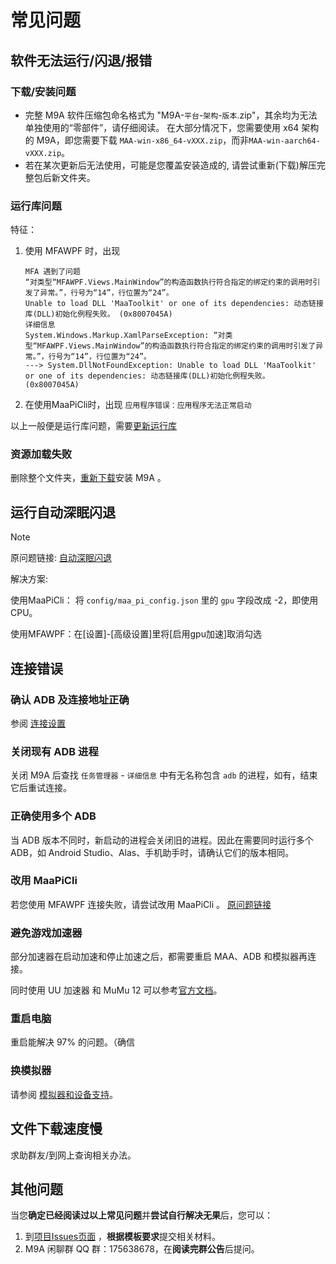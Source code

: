 # 常见问题

## 软件无法运行/闪退/报错

### 下载/安装问题

- 完整 M9A 软件压缩包命名格式为 "M9A-`平台`-`架构`-`版本`.zip"，其余均为无法单独使用的“零部件”，请仔细阅读。
  在大部分情况下，您需要使用 x64 架构的 M9A，即您需要下载 `MAA-win-x86_64-vXXX.zip`，而非`MAA-win-aarch64-vXXX.zip`。
- 若在某次更新后无法使用，可能是您覆盖安装造成的, 请尝试重新(下载)解压完整包后新文件夹。

### 运行库问题

特征：

1. 使用 MFAWPF 时，出现

    ```plaintext
    MFA 遇到了问题
    “对类型“MFAWPF.Views.MainWindow”的构造函数执行符合指定的绑定约束的调用时引发了异常。”，行号为“14”，行位置为“24”。
    Unable to load DLL 'MaaToolkit' or one of its dependencies: 动态链接库(DLL)初始化例程失败。 (0x8007045A)
    详细信息
    System.Windows.Markup.XamlParseException: “对类型“MFAWPF.Views.MainWindow”的构造函数执行符合指定的绑定约束的调用时引发了异常。”，行号为“14”，行位置为“24”。
    ---> System.DllNotFoundException: Unable to load DLL 'MaaToolkit' or one of its dependencies: 动态链接库(DLL)初始化例程失败。 (0x8007045A)
    ```

2. 在使用MaaPiCli时，出现 `应用程序错误：应用程序无法正常启动`

以上一般便是运行库问题，需要[更新运行库](./新手上路.md#2-安装运行库)

### 资源加载失败

删除整个文件夹，[重新下载](https://github.com/MaaXYZ/M9A/releases)安装 M9A 。

## 运行自动深眠闪退

> [!NOTE]
>
> 原问题链接: [自动深眠闪退](https://github.com/MaaXYZ/M9A/issues/242)
>
> 解决方案:
>
> 使用MaaPiCli： 将 `config/maa_pi_config.json` 里的 `gpu` 字段改成 -2，即使用 CPU。
>
> 使用MFAWPF：在[设置]-[高级设置]里将[启用gpu加速]取消勾选

## 连接错误

### 确认 ADB 及连接地址正确

参阅 [连接设置](./连接设置.md#连接设置)

### 关闭现有 ADB 进程

关闭 M9A 后查找 `任务管理器` - `详细信息` 中有无名称包含 `adb` 的进程，如有，结束它后重试连接。

### 正确使用多个 ADB

当 ADB 版本不同时，新启动的进程会关闭旧的进程。因此在需要同时运行多个 ADB，如 Android Studio、Alas、手机助手时，请确认它们的版本相同。

### 改用 MaaPiCli

若您使用 MFAWPF 连接失败，请尝试改用 MaaPiCli 。
[原问题链接](https://github.com/SweetSmellFox/MFAWPF/issues/54)

### 避免游戏加速器

部分加速器在启动加速和停止加速之后，都需要重启 MAA、ADB 和模拟器再连接。

同时使用 UU 加速器 和 MuMu 12 可以参考[官方文档](https://mumu.163.com/help/20240321/35047_1144608.html)。

### 重启电脑

重启能解决 97% 的问题。（确信

### 换模拟器

请参阅 [模拟器和设备支持](https://maa.plus/docs/zh-cn/manual/device/)。

## 文件下载速度慢

求助群友/到网上查询相关办法。

## 其他问题

当您**确定已经阅读过以上常见问题**并**尝试自行解决无果**后，您可以：

1. 到[项目Issues页面](https://github.com/MaaXYZ/M9A/issues) ，**根据模板要求**提交相关材料。
2. M9A 闲聊群 QQ 群：175638678，在**阅读完群公告**后提问。
